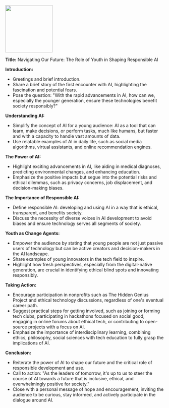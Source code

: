 <img src="https://github.com/Hgp-GeniusLabs/Curriculum/blob/10734f2c827128dde773ea4f266d154d46977866/Org-Wide/Assets/hgp_logo_original.png" width="150"/>

**Title:** Navigating Our Future: The Role of Youth in Shaping Responsible AI

**Introduction:**
- Greetings and brief introduction.
- Share a brief story of the first encounter with AI, highlighting the fascination and potential fears.
- Pose the question: "With the rapid advancements in AI, how can we, especially the younger generation, ensure these technologies benefit society responsibly?"

**Understanding AI:**
- Simplify the concept of AI for a young audience: AI as a tool that can learn, make decisions, or perform tasks, much like humans, but faster and with a capacity to handle vast amounts of data.
- Use relatable examples of AI in daily life, such as social media algorithms, virtual assistants, and online recommendation engines.

**The Power of AI:**
- Highlight exciting advancements in AI, like aiding in medical diagnoses, predicting environmental changes, and enhancing education.
- Emphasize the positive impacts but segue into the potential risks and ethical dilemmas, such as privacy concerns, job displacement, and decision-making biases.

**The Importance of Responsible AI:**
- Define responsible AI: developing and using AI in a way that is ethical, transparent, and benefits society.
- Discuss the necessity of diverse voices in AI development to avoid biases and ensure technology serves all segments of society.

**Youth as Change Agents:**
- Empower the audience by stating that young people are not just passive users of technology but can be active creators and decision-makers in the AI landscape.
- Share examples of young innovators in the tech field to inspire.
- Highlight how fresh perspectives, especially from the digital-native generation, are crucial in identifying ethical blind spots and innovating responsibly.

**Taking Action:**
- Encourage participation in nonprofits such as The Hidden Genius Project and ethical technology discussions, regardless of one's eventual career path.
- Suggest practical steps for getting involved, such as joining or forming tech clubs, participating in hackathons focused on social good, engaging in online forums about ethical tech, or contributing to open-source projects with a focus on AI.
- Emphasize the importance of interdisciplinary learning, combining ethics, philosophy, social sciences with tech education to fully grasp the implications of AI.

**Conclusion:**
- Reiterate the power of AI to shape our future and the critical role of responsible development and use.
- Call to action: "As the leaders of tomorrow, it's up to us to steer the course of AI towards a future that is inclusive, ethical, and overwhelmingly positive for society."
- Close with a personal message of hope and encouragement, inviting the audience to be curious, stay informed, and actively participate in the dialogue around AI.
